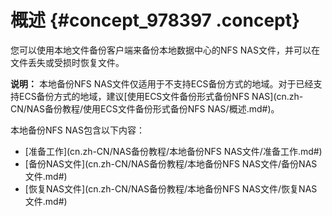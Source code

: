 # 概述 {#concept_978397 .concept}

您可以使用本地文件备份客户端来备份本地数据中心的NFS NAS文件，并可以在文件丢失或受损时恢复文件。

**说明：** 本地备份NFS NAS文件仅适用于不支持ECS备份方式的地域。对于已经支持ECS备份方式的地域，建议[使用ECS文件备份形式备份NFS NAS](cn.zh-CN/NAS备份教程/使用ECS文件备份形式备份NFS NAS/概述.md#)。

本地备份NFS NAS包含以下内容：

-   [准备工作](cn.zh-CN/NAS备份教程/本地备份NFS NAS文件/准备工作.md#)
-   [备份NAS文件](cn.zh-CN/NAS备份教程/本地备份NFS NAS文件/备份NAS文件.md#)
-   [恢复NAS文件](cn.zh-CN/NAS备份教程/本地备份NFS NAS文件/恢复NAS文件.md#)

